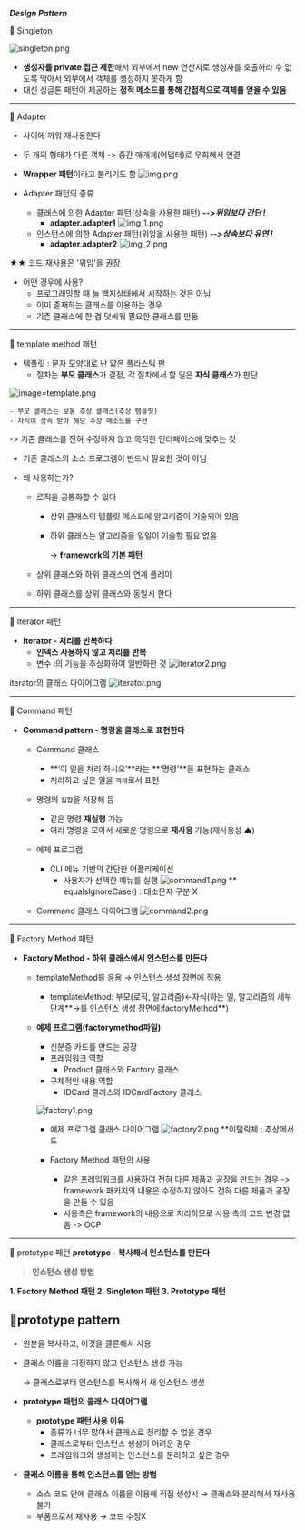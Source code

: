 
***Design Pattern***

🐹 Singleton


![singleton.png](singleton.png)
- **생성자를 private 접근 제한**해서 외부에서 new 연산자로 생성자를 호출하라 수 없도록 막아서 외부에서 객체를 생성하지 못하게 함
- 대신 싱글톤 패턴이 제공하는 **정적 메소드를 통해 간접적으로 객체를 얻을 수 있음**


---
🐹 Adapter
- 사이에 끼워 재사용한다
- 두 개의 형태가 다른 객체 
-> 중간 매개체(어댑터)로 우회해서 연결 

- **Wrapper 패턴**이라고 불리기도 함
  ![img.png](img.png)

- Adapter 패턴의 종류
  - 클래스에 의한 Adapter 패턴(상속을 사용한 패턴)  ***-->위임보다 간단 !***
    - **adapter.adapter1**
    ![img_1.png](img_1.png)
  - 인스턴스에 의한 Adapter 패턴(위임을 사용한 패턴) ***-->상속보다 유연 !***
    - **adapter.adapter2**
    ![img_2.png](img_2.png)

★★ 코드 재사용은 '위임'을 권장 


- 어떤 경우에 사용?
  - 프로그래밍할 때 늘 백지상태에서 시작하는 것은 아님
  - 이미 존재하는 클래스를 이용하는 경우
  - 기존 클래스에 한 겹 덧씌워 필요한 클래스를 만듦
 

-----
🐹 template method 패턴 

- 템플릿 : 문자 모양대로 난 얇은 플라스틱 판
  - 절차는 **부모 클래스**가 결정, 각 절차에서 할 일은 **자식 클래스**가 판단
    
![image=template.png](image=template.png)


    - 부모 클래스는 보통 추상 클래스(추상 템플릿)
    - 자식이 상속 받아 해당 추상 메소드를 구현

-> 기존 클래스를 전혀 수정하지 않고 목적한 인터페이스에 맞추는 것
  - 기존 클래스의 소스 프로그램이 반드시 필요한 것이 아님

  - 왜 사용하는가?
      - 로직을 공통화할 수 있다
          - 상위 클래스의 템플릿 메소드에 알고리즘이 기술되어 있음
          - 하위 클래스는 알고리즘을 일일이 기술할 필요 없음
       
            -> **framework의 기본 패턴**

      - 상위 클래스와 하위 클래스의 연계 플레이
      - 하위 클래스를 상위 클래스와 동일시 한다
   

---
🐹 Iterator 패턴

- **Iterator - 처리를 반복하다**
    - **인덱스 사용하지 않고 처리를 반복**
    - 변수 i의 기능을 추상화하여 일반화한 것
![iterator2.png](iterator2.png)

iterator의 클래스 다이어그램
![iterator.png](iterator.png)


---
🐹 Command 패턴

- **Command pattern - 명령을 클래스로 표현한다**
    - Command 클래스
        - **‘이 일을 처리 하시오’**라는 **‘명령’**을 표현하는 클래스
        - 처리하고 싶은 일을 `객체`로서 표현
    - 명령의 `집합`을 저장해 둠
        - 같은 명령 **재실행** 가능
        - 여러 명령을 모아서 새로운 명령으로 **재사용** 가능(재사용성 ▲)
    - 예제 프로그램
        - CLI 메뉴 기반의 간단한 어플리케이션
            - 사용자가 선택한 메뉴를 실행
              ![command1.png](command1.png)
              ** equalsIgnoreCase() : 대소문자 구분 X

    - Command 클래스 다이어그램
      ![command2.png](command2.png)

---
🐹 Factory Method 패턴
- **Factory Method - 하위 클래스에서 인스턴스를 만든다**
    - templateMethod를 응용 → 인스턴스 생성 장면에 적용
        - templateMethod: 부모(로직, 알고리즘)←자식(하는 일, 알고리즘의 세부 단계**→를 인스턴스 생성 장면에:factoryMethod**)
    - **예제 프로그램(factorymethod파일)**
        - 신분증 카드를 만드는 공장
        - 프레임워크 역할
            - Product 클래스와 Factory 클래스
        - 구체적인 내용 역할
            - IDCard 클래스와 IDCardFactory 클래스
         
              
         ![factory1.png](factory1.png)
      - 예제 프로그램 클래스 다이어그램
              ![factory2.png](factory2.png)
        **이탤릭체 : 추상메서드

      - Factory Method 패턴의 사용
          - 같은 프레임워크를 사용하여 전혀 다른 제품과 공장을 만드는 경우
            -> framework 패키지의 내용은 수정하지 않아도 전혀 다른 제품과 공장을 만들 수 있음
        - 사용측은 framework의 내용으로 처리하므로 사용 측의 코드 변경 없음
            -> OCP

--- 
🐹 prototype 패턴
**prototype - 복사해서 인스턴스를 만든다**

> **인스턴스 생성 방법**

**1. Factory Method 패턴
2. Singleton 패턴
3. Prototype 패턴**
> 

## 🧡prototype pattern

- 원본을 복사하고, 이것을 클론해서 사용
- 클래스 이름을 지정하지 않고 인스턴스 생성 가능
    
    → 클래스로부터 인스턴스를 복사해서 새 인스턴스 생성
    

- **prototype 패턴의 클래스 다이어그램**

  - **prototype 패턴 사용 이유**
    - 종류가 너무 많아서 클래스로 정리할 수 없을 경우
    - 클래스로부터 인스턴스 생성이 어려운 경우
    - 프레임워크와 생성하는 인스턴스를 분리하고 싶은 경우

- **클래스 이름을 통해 인스턴스를 얻는 방법**
    - 소스 코드 안에 클래스 이름을 이용해 직접 생성시 → 클래스와 분리해서 재사용 불가
    - 부품으로서 재사용 → 코드 수정X
